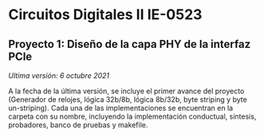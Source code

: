 # Circuitos Digitales II IE-0523
## Proyecto 1: Diseño de la capa PHY de la interfaz PCle
*Ultima versión: 6 octubre 2021*


A la fecha de la última versión, se incluye el primer avance del proyecto (Generador de relojes, lógica 32b/8b, lógica 8b/32b, byte striping y byte un-striping).
Cada una de las implementaciones se encuentran en la carpeta con su nombre, incluyendo la implementación conductual, síntesis, probadores, banco de pruebas y makefile.  

